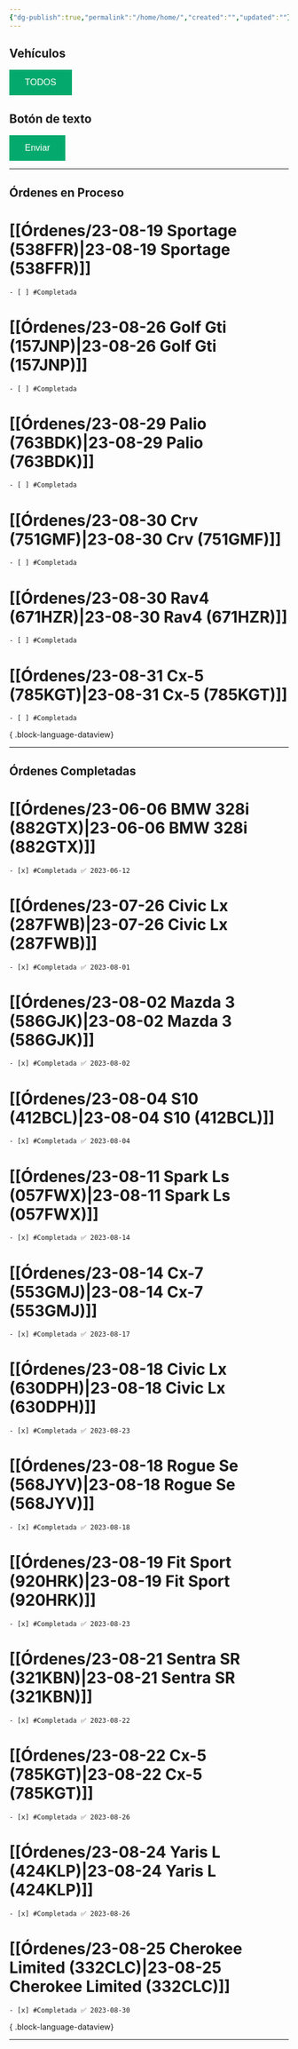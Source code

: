 ```yaml
---
{"dg-publish":true,"permalink":"/home/home/","created":"","updated":""}
---
```



## Vehículos

<a href="obsidian://open?vault=Carros%20Gt&file=Home%2FTodos"><button class="btn success">TODOS</button></a>


<!DOCTYPE html><html><head><meta name="viewport" content="width=device-width, initial-scale=1"><style>.btn { border: none; background-color:#04AA6D; padding: 14px 28px; font-size: 16px; cursor: pointer; display: inline-block;}btn:hover {background: #eee:}.sucess:hover {background-color: #04AA6Dcolor: white}.success {color: white;}</style></head><body><h2>Botón de texto</h2><button class="btn success">Enviar</button></body></html>


---

## Órdenes en Proceso 

# [[Órdenes/23-08-19 Sportage (538FFR)\|23-08-19 Sportage (538FFR)]]

    - [ ] #Completada
# [[Órdenes/23-08-26 Golf Gti (157JNP)\|23-08-26 Golf Gti (157JNP)]]

    - [ ] #Completada
# [[Órdenes/23-08-29 Palio (763BDK)\|23-08-29 Palio (763BDK)]]

    - [ ] #Completada
# [[Órdenes/23-08-30 Crv (751GMF)\|23-08-30 Crv (751GMF)]]

    - [ ] #Completada
# [[Órdenes/23-08-30 Rav4 (671HZR)\|23-08-30 Rav4 (671HZR)]]

    - [ ] #Completada
# [[Órdenes/23-08-31 Cx-5 (785KGT)\|23-08-31 Cx-5 (785KGT)]]

    - [ ] #Completada

{ .block-language-dataview} 

---

## Órdenes Completadas

# [[Órdenes/23-06-06  BMW 328i (882GTX)\|23-06-06  BMW 328i (882GTX)]]

    - [x] #Completada ✅ 2023-06-12
# [[Órdenes/23-07-26 Civic Lx (287FWB)\|23-07-26 Civic Lx (287FWB)]]

    - [x] #Completada ✅ 2023-08-01
# [[Órdenes/23-08-02 Mazda 3 (586GJK)\|23-08-02 Mazda 3 (586GJK)]]

    - [x] #Completada ✅ 2023-08-02
# [[Órdenes/23-08-04  S10 (412BCL)\|23-08-04  S10 (412BCL)]]

    - [x] #Completada ✅ 2023-08-04
# [[Órdenes/23-08-11 Spark Ls (057FWX)\|23-08-11 Spark Ls (057FWX)]]

    - [x] #Completada ✅ 2023-08-14
# [[Órdenes/23-08-14 Cx-7 (553GMJ)\|23-08-14 Cx-7 (553GMJ)]]

    - [x] #Completada ✅ 2023-08-17
# [[Órdenes/23-08-18 Civic Lx (630DPH)\|23-08-18 Civic Lx (630DPH)]]

    - [x] #Completada ✅ 2023-08-23
# [[Órdenes/23-08-18 Rogue Se (568JYV)\|23-08-18 Rogue Se (568JYV)]]

    - [x] #Completada ✅ 2023-08-18
# [[Órdenes/23-08-19 Fit Sport (920HRK)\|23-08-19 Fit Sport (920HRK)]]

    - [x] #Completada ✅ 2023-08-23
# [[Órdenes/23-08-21 Sentra SR (321KBN)\|23-08-21 Sentra SR (321KBN)]]

    - [x] #Completada ✅ 2023-08-22
# [[Órdenes/23-08-22 Cx-5 (785KGT)\|23-08-22 Cx-5 (785KGT)]]

    - [x] #Completada ✅ 2023-08-26
# [[Órdenes/23-08-24 Yaris L (424KLP)\|23-08-24 Yaris L (424KLP)]]

    - [x] #Completada ✅ 2023-08-26
# [[Órdenes/23-08-25 Cherokee Limited (332CLC)\|23-08-25 Cherokee Limited (332CLC)]]

    - [x] #Completada ✅ 2023-08-30

{ .block-language-dataview} 

---


